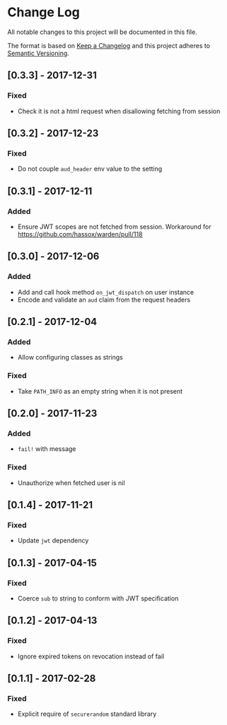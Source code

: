 # Change Log
All notable changes to this project will be documented in this file.

The format is based on [Keep a Changelog](http://keepachangelog.com/) 
and this project adheres to [Semantic Versioning](http://semver.org/).

## [0.3.3] - 2017-12-31
### Fixed
- Check it is not a html request when disallowing fetching from session

## [0.3.2] - 2017-12-23
### Fixed
- Do not couple `aud_header` env value to the setting

## [0.3.1] - 2017-12-11
### Added
- Ensure JWT scopes are not fetched from session. Workaround for
  https://github.com/hassox/warden/pull/118

## [0.3.0] - 2017-12-06
### Added
- Add and call hook method `on_jwt_dispatch` on user instance
- Encode and validate an `aud` claim from the request headers

## [0.2.1] - 2017-12-04
### Added
- Allow configuring classes as strings

### Fixed
- Take `PATH_INFO` as an empty string when it is not present

## [0.2.0] - 2017-11-23
### Added
- `fail!` with message

### Fixed
- Unauthorize when fetched user is nil

## [0.1.4] - 2017-11-21
### Fixed
- Update `jwt` dependency

## [0.1.3] - 2017-04-15
### Fixed
- Coerce `sub` to string to conform with JWT specification

## [0.1.2] - 2017-04-13
### Fixed
- Ignore expired tokens on revocation instead of fail

## [0.1.1] - 2017-02-28
### Fixed
- Explicit require of `securerandom` standard library
